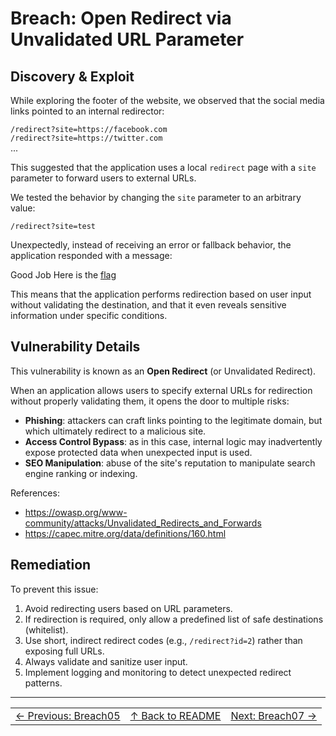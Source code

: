 # Breach: Open Redirect via Unvalidated URL Parameter

## Discovery & Exploit

While exploring the footer of the website, we observed that the social media links pointed to an internal redirector:

``/redirect?site=https://facebook.com``  
``/redirect?site=https://twitter.com``  
...

This suggested that the application uses a local `redirect` page with a `site` parameter to forward users to external URLs.

We tested the behavior by changing the `site` parameter to an arbitrary value:

``/redirect?site=test``

Unexpectedly, instead of receiving an error or fallback behavior, the application responded with a message:

Good Job Here is the [flag](../flag)

This means that the application performs redirection based on user input without validating the destination, and that it even reveals sensitive information under specific conditions.

## Vulnerability Details

This vulnerability is known as an **Open Redirect** (or Unvalidated Redirect).

When an application allows users to specify external URLs for redirection without properly validating them, it opens the door to multiple risks:

- **Phishing**: attackers can craft links pointing to the legitimate domain, but which ultimately redirect to a malicious site.
- **Access Control Bypass**: as in this case, internal logic may inadvertently expose protected data when unexpected input is used.
- **SEO Manipulation**: abuse of the site's reputation to manipulate search engine ranking or indexing.

References:

- https://owasp.org/www-community/attacks/Unvalidated_Redirects_and_Forwards
- https://capec.mitre.org/data/definitions/160.html

## Remediation

To prevent this issue:

1. Avoid redirecting users based on URL parameters.
2. If redirection is required, only allow a predefined list of safe destinations (whitelist).
3. Use short, indirect redirect codes (e.g., `/redirect?id=2`) rather than exposing full URLs.
4. Always validate and sanitize user input.
5. Implement logging and monitoring to detect unexpected redirect patterns.

---

<table width="100%">
  <tr>
    <td align="left"><a href="../../Breach05_ObjectDataReflectedXSS/Ressources/writeup.md">← Previous: Breach05</a></td>
    <td align="center"><a href="../../README.md">↑ Back to README</a></td>
    <td align="right"><a href="../../Breach07_SpoofedHeaderAccessBypass/Ressources/writeup.md">Next: Breach07 →</a></td>
  </tr>
</table>
